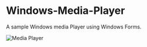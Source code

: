 # Windows-Media-Player
A sample Windows media Player using Windows Forms.

![Media Player](https://user-images.githubusercontent.com/28431746/144292169-a00ac340-e592-4e40-9192-5c94f441f99b.JPG)
